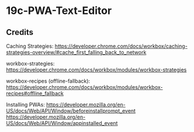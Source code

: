 # 19c-PWA-Text-Editor

## Credits

Caching Strategies:
https://developer.chrome.com/docs/workbox/caching-strategies-overview/#cache_first_falling_back_to_network

workbox-strategies:
https://developer.chrome.com/docs/workbox/modules/workbox-strategies

workbox-recipes (offline-fallback):
https://developer.chrome.com/docs/workbox/modules/workbox-recipes#offline_fallback

Installing PWAs:
https://developer.mozilla.org/en-US/docs/Web/API/Window/beforeinstallprompt_event
https://developer.mozilla.org/en-US/docs/Web/API/Window/appinstalled_event